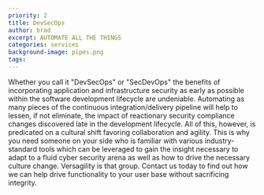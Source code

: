 ```yaml
---
priority: 2
title: DevSecOps
author: brad
excerpt: AUTOMATE ALL THE THINGS
categories: services
background-image: pipes.png
tags: 
---
```

Whether you call it "DevSecOps" or "SecDevOps" the benefits of incorporating application and infrastructure security as early as possible within the software development lifecycle are undeniable.  Automating as many pieces of the continuous integration/delivery pipeline will help to lessen, if not eliminate, the impact of reactionary security compliance changes discovered late in the development lifecycle.  All of this, however, is predicated on a cultural shift favoring collaboration and agility.  This is why you need someone on your side who is familiar with various industry-standard tools which can be leveraged to gain the insight necessary to adapt to a fluid cyber security arena as well as how to drive the necessary culture change.  Versagility is that group.  Contact us today to find out how we can help drive functionality to your user base without sacrificing integrity.